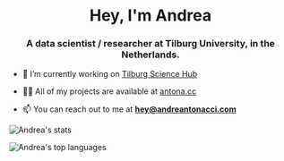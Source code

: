 <h1 align="center">Hey, I'm Andrea</h1>
<h3 align="center">A data scientist / researcher at Tilburg University, in the Netherlands.</h3>

- 🔭 I’m currently working on [Tilburg Science Hub](http://tilburgsciencehub.com)

- 👨‍💻 All of my projects are available at [antona.cc](https://antona.cc)

- 📫 You can reach out to me at **hey@andreantonacci.com**

![Andrea's stats](https://github-readme-stats.vercel.app/api?username=andreantonacci&count_private=true&show_icons=true)

![Andrea's top languages](https://github-readme-stats.vercel.app/api/top-langs/?username=andreantonacci&langs_count=10&layout=compact)
